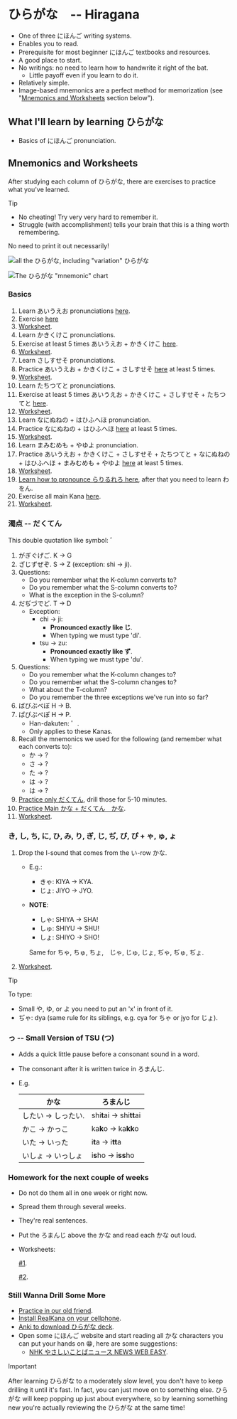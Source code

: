 # ひらがな　-- Hiragana

- One of three にほんご writing systems.
- Enables you to read.
- Prerequisite for most beginner にほんご textbooks and resources.
- A good place to start.
- No writings: no need to learn how to handwrite it right of the bat.
  - Little payoff even if you learn to do it.
- Relatively simple.
- Image-based mnemonics are a perfect method for memorization (see "[Mnemonics and Worksheets](#mnemonics-and-worksheets) section below").

## What I'll learn by learning ひらがな

- Basics of にほんご pronunciation.

## Mnemonics and Worksheets

After studying each column of ひらがな, there are exercises to practice what you've learned.

> [!TIP]
>
> - No cheating! Try very very hard to remember it.
> - Struggle (with accomplishment) tells your brain that this is a thing worth remembering.

No need to print it out necessarily!

![all the ひらがな, including "variation" ひらがな](./assets/hiragana-chart-by-tofugu.jpg)

![The ひらがな "mnemonic" chart](./assets/hiragana-mnemonic-chart-by-tofugu.jpg)

### Basics

1. Learn あいうえお pronunciations [here](https://youtu.be/O-3opZIjwr0).
2. Exercise [here][kana-exercise]
3. [Worksheet](https://docs.google.com/document/d/1muxTHS0NqIzKPUStedahoTRbvQRlUlQi0J3XMPi-DJE/edit?tab=t.0).
4. Learn かきくけこ pronunciations.
5. Exercise at least 5 times あいうえお + かきくけこ [here][kana-exercise].
6. [Worksheet](https://docs.google.com/document/d/164N1iT19YGaMpmImySONvLntsi8gehmQZU0GJLHC_q8/edit?tab=t.0).
7. Learn さしすせそ pronunciations.
8. Practice あいうえお + かきくけこ + さしすせそ [here][kana-exercise] at least 5 times.
9. [Worksheet](https://docs.google.com/document/d/1Zii4XH0bGOXAoYUTRy-bAZCo1SuKbiWZIoodJbWKMDA/edit?tab=t.0).
10. Learn たちつてと pronunciations.
11. Exercise at least 5 times あいうえお + かきくけこ + さしすせそ + たちつてと [here][kana-exercise].
12. [Worksheet](https://docs.google.com/document/d/12IIGe4lP212Twq3DSnhNzf6u8mVwYWoXLAEuG1DH1Js/edit?tab=t.0).
13. Learn なにぬねの + はひふへほ pronunciation.
14. Practice なにぬねの + はひふへほ [here][kana-exercise] at least 5 times.
15. [Worksheet](https://docs.google.com/document/d/1x4bretsJKt7R_zWh9a64aRK4qiY-JU6qYQe-68Qp-WM/edit?tab=t.0).
16. Learn まみむめも + やゆよ pronunciation.
17. Practice あいうえお + かきくけこ + さしすせそ + たちつてと + なにぬねの + はひふへほ + まみむめも + やゆよ [here][kana-exercise] at least 5 times.
18. [Worksheet](https://docs.google.com/document/d/1235hPLUNyaiyPf--_1jkrv9wpcVXLwnPw3ACx4KBIRQ/edit?tab=t.0).
19. [Learn how to pronounce らりるれろ here](https://youtu.be/V2wzUuGm7yw), after that you need to learn わをん.
20. Exercise all main Kana [here][kana-exercise].
21. [Worksheet](https://docs.google.com/document/d/1fKOrg5X5UkyZ6EhOMRa0qlr2jtVwrLQSHYk1iL9-ovQ/edit?tab=t.0).

### 濁点 -- だくてん

This double quotation like symbol: ゛

1. がぎぐげご. K -> G
2. ざじずぜぞ. S -> Z (exception: shi -> ji).
3. Questions:
   - Do you remember what the K-column converts to?
   - Do you remember what the S-column converts to?
   - What is the exception in the S-column?
4. だぢづでど. T -> D
   - Exception:
     - chi -> ji:
       - **Pronounced exactly like じ**.
       - When typing we must type 'di'.
     - tsu -> zu:
       - **Pronounced exactly like ず**.
       - When typing we must type 'du'.
5. Questions:
   - Do you remember what the K-column changes to?
   - Do you remember what the S-column changes to?
   - What about the T-column?
   - Do you remember the three exceptions we've run into so far?
6. ばびぶべぼ H -> B.
7. ぱぴぷぺぽ H -> P.
   - Han-dakuten: ゜.
   - Only applies to these Kanas.
8. Recall the mnemonics we used for the following (and remember what each converts to):
   - か -> ?
   - さ -> ?
   - た -> ?
   - は -> ?
   - は -> ?
9. [Practice only だくてん][kana-exercise], drill those for 5-10 minutes.
10. [Practice Main かな + だくてん　かな][kana-exercise].
11. [Worksheet](https://docs.google.com/document/d/1yAShOorugSANSMILnPfJjPnFOPCAKKN53usq5Jo-YuQ/edit?tab=t.0).

### き, し, ち, に, ひ, み, り, ぎ, じ, ぢ, び, ぴ + ゃ, ゅ, ょ

1. Drop the I-sound that comes from the い-row かな.

   - E.g.:
     - きゃ: KIYA -> KYA.
     - じょ: JIYO -> JYO.
   - **NOTE**:

     - しゃ: SHIYA -> SHA!
     - しゅ: SHIYU -> SHU!
     - しょ: SHIYO -> SHO!

     Same for ちゃ, ちゅ, ちょ,　じゃ, じゅ, じょ, ぢゃ, ぢゅ, ぢょ.

2. [Worksheet](https://docs.google.com/document/d/1Sy6zrBkkr9JVCwix-dTMSPVAl4cW5Z5jHTg-peiwbv8/edit?tab=t.0).

> [!TIP]
>
> To type:
>
> - Small や, ゆ, or よ you need to put an 'x' in front of it.
> - ぢゃ: dya (same rule for its siblings, e.g. cya for ちゃ or jyo for じょ).

### っ -- Small Version of TSU (つ)

- Adds a quick little pause before a consonant sound in a word.
- The consonant after it is written twice in ろまんじ.
- E.g.

  | かな                | ろまんじ                  |
  | ------------------- | ------------------------- |
  | したい -> しったい. | shi**t**ai -> shi**tt**ai |
  | かこ -> かっこ      | ka**k**o -> ka**kk**o     |
  | いた -> いった      | i**t**a -> i**tt**a       |
  | いしょ -> いっしょ  | i**s**ho -> i**ss**ho     |

### Homework for the next couple of weeks

- Do not do them all in one week or right now.
- Spread them through several weeks.
- They're real sentences.
- Put the ろまんじ above the かな and read each かな out loud.
- Worksheets:

  [#1](https://docs.google.com/document/d/1_NzKK3N6l5owqEWkmOaKTRzxiRhO11MVjcharOluSW8/edit?tab=t.0).

  [#2](https://docs.google.com/document/d/1oihMWqHCbUnMkSc3HevuxGHmktZ2QY2yTcUqnUWQ81w/edit?tab=t.0).

### Still Wanna Drill Some More

- [Practice in our old friend][kana-exercise].
- [Install RealKana on your cellphone](https://realkana.com/).
- [Anki to download ひらがな deck](https://apps.ankiweb.net/).
- Open some にほんご website and start reading all かな characters you can put your hands on :grin:, here are some suggestions:
  - [NHK やさしいことばニュース NEWS WEB EASY](https://www3.nhk.or.jp/news/easy/).

> [!IMPORTANT]
>
> After learning ひらがな to a moderately slow level, you don't have to keep drilling it until it's fast. In fact, you can just move on to something else. ひらがな will keep popping up just about everywhere, so by learning something new you're actually reviewing the ひらがな at the same time!

[kana-exercise]: https://kana-quiz.tofugu.com/
